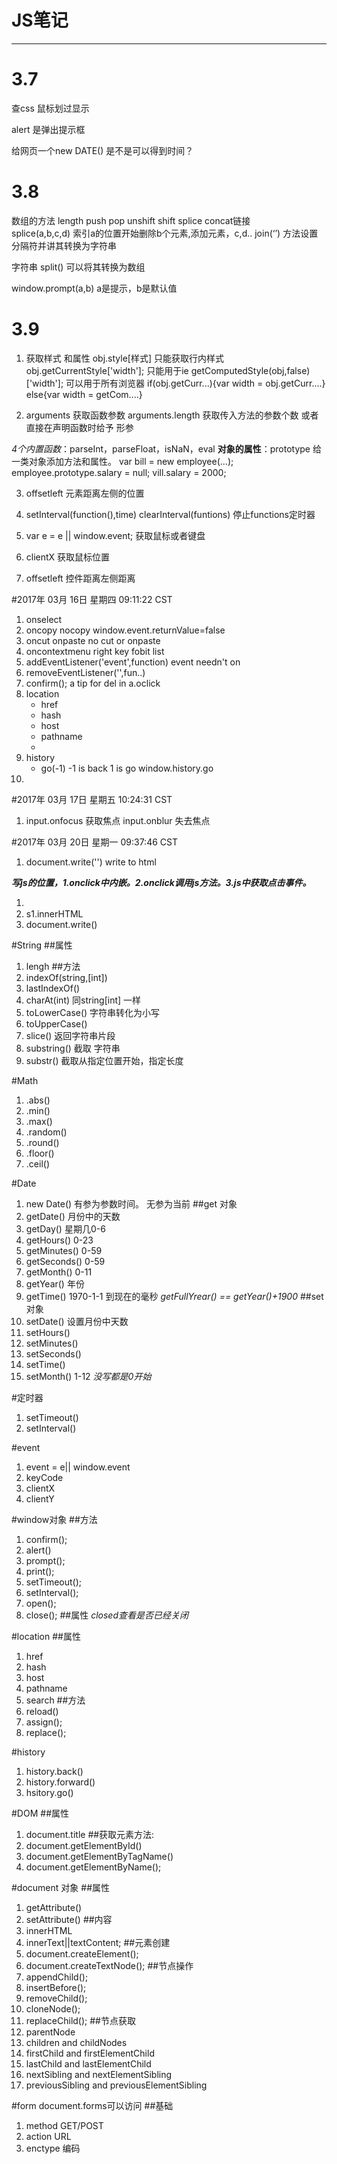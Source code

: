 # JS笔记
----------
# 3.7 

查css 鼠标划过显示

alert	是弹出提示框

给网页一个new DATE() 是不是可以得到时间？

# 3.8

数组的方法 length  push  pop  unshift  shift  splice  concat链接    
	splice(a,b,c,d) 索引a的位置开始删除b个元素,添加元素，c,d..
	join(‘’) 方法设置分隔符并讲其转换为字符串

字符串	split() 可以将其转换为数组

window.prompt(a,b) a是提示，b是默认值

# 3.9

1. 获取样式  和属性
        obj.style[样式]    只能获取行内样式
	obj.getCurrentStyle['width'];		只能用于ie
	getComputedStyle(obj,false)['width'];	可以用于所有浏览器
	if(obj.getCurr...){var width = obj.getCurr....}
	else{var width = getCom....}

2. arguments	获取函数参数
	arguments.length 获取传入方法的参数个数
   或者 直接在声明函数时给予 形参

*4个内置函数*：parseInt，parseFloat，isNaN，eval
**对象的属性**：prototype 给一类对象添加方法和属性。
    var bill = new employee(...);
    employee.prototype.salary = null;
    vill.salary = 2000;

3. offsetleft 元素距离左侧的位置

4. setInterval(function(),time)
    clearInterval(funtions) 停止functions定时器

5. var e = e || window.event;
    获取鼠标或者键盘

6. clientX 获取鼠标位置

7. offsetleft 控件距离左侧距离


#2017年 03月 16日 星期四 09:11:22 CST

1. onselect
2. oncopy		nocopy       window.event.returnValue=false
3. oncut onpaste	no cut or onpaste
4. oncontextmenu	right key  fobit list
5. addEventListener('event',function)	event needn't on
6. removeEventListener('',fun..)
7. confirm();		a tip for del in a.oclick
8. location
    + href
    + hash
    + host
    + pathname
    + 
9. history
    + go(-1)	-1 is back	1 is go   window.history.go
10. 

#2017年 03月 17日 星期五 10:24:31 CST
1. input.onfocus 获取焦点
   input.onblur  失去焦点


#2017年 03月 20日 星期一 09:37:46 CST
1. document.write('')   write to html


***写js的位置，1.onclick中内嵌。2.onclick调用js方法。3.js中获取点击事件。***


1. <option>  <select>
2. s1.innerHTML
2. document.write()


#String
##属性
1. lengh
##方法
1. indexOf(string,[int])
2. lastIndexOf()
3. charAt(int)  同string[int] 一样
4. toLowerCase() 字符串转化为小写
5. toUpperCase()
6. slice()  返回字符串片段
7. substring()  截取  字符串
8. substr() 截取从指定位置开始，指定长度

#Math
1. .abs()
2. .min()
3. .max()
4. .random()
5. .round()
6. .floor()
7. .ceil()

#Date
1. new Date() 有参为参数时间。 无参为当前
##get  对象
1. getDate() 月份中的天数
2. getDay()  星期几0-6
3. getHours() 0-23
4. getMinutes() 0-59
5. getSeconds() 0-59
6. getMonth() 0-11
7. getYear() 年份
8. getTime() 1970-1-1 到现在的毫秒
*getFullYrear() == getYear()+1900*
##set  对象
1. setDate() 设置月份中天数
2. setHours()
3. setMinutes()
4. setSeconds() 
5. setTime()
6. setMonth()  1-12
*没写都是0开始*

#定时器
1. setTimeout()
2. setInterval()

#event 
1. event = e|| window.event
2. keyCode
3. clientX
4. clientY

#window对象
##方法
1. confirm();
2. alert()
3. prompt();
4. print();
5. setTimeout();
6. setInterval();
7. open();
8. close();
##属性
*closed查看是否已经关闭*

#location
##属性
1. href
2. hash
3. host
4. pathname
5. search
##方法
1. reload()
2. assign();
3. replace();

#history
1. history.back()
2. history.forward()
3. hsitory.go()

#DOM
##属性
1. document.title
##获取元素方法:
1. document.getElementById()
2. document.getElementByTagName()
3. document.getElementByName();

#document 对象
##属性
1. getAttribute()
2. setAttribute()
##内容
1. innerHTML
2. innerText||textContent;
##元素创建
1. document.createElement();
2. document.createTextNode();
##节点操作
1. appendChild();
2. insertBefore();
3. removeChild();
3. cloneNode();
4. replaceChild();
##节点获取
1. parentNode
2. children and childNodes
3. firstChild and firstElementChild
4. lastChild and lastElementChild
5. nextSibling and nextElementSibling
6. previousSibling and previousElementSibling

#form document.forms可以访问
##基础
1. method GET/POST
2. action URL
3. enctype 编码
 
